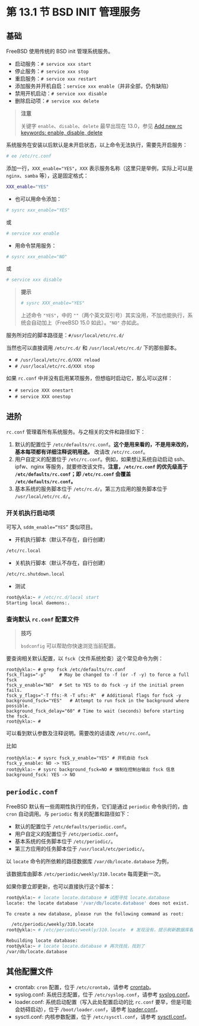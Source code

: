 # 第 13.1 节 BSD INIT 管理服务

## 基础

FreeBSD 使用传统的 BSD init 管理系统服务。

- 启动服务：`# service xxx start`
- 停止服务：`# service xxx stop`
- 重启服务：`# service xxx restart`
- 添加服务并开机自启：`service xxx enable`（并非全部，仍有缺陷）
- 禁用开机启动：`# service xxx disable`
- 删除启动项：`# service xxx delete`

>**注意**
>
>关键字 `enable`、`disable`、`delete` 最早出现在 13.0，参见 [Add new rc keywords: enable, disable, delete](https://reviews.freebsd.org/D17113)


系统服务在安装以后默认是未开启状态，以上命令无法执行，需要先开启服务：

```sh
# ee /etc/rc.conf
```

添加一行，`XXX_enable="YES"`，`XXX` 表示服务名称（这里只是举例，实际上可以是 `nginx`、`samba` 等），这是固定格式：

```sh
XXX_enable="YES"
```

- 也可以用命令添加：

```sh
# sysrc xxx_enable="YES"
```

或

```sh
# service xxx enable
```

- 用命令禁用服务：

```sh
# sysrc xxx_enable="NO"
```

或

```sh
# service xxx disable
```

>**提示**
>
>```sh
># sysrc XXX_enable="YES"
>```
>
>上述命令 `"YES"`，中的 `""`（两个英文双引号）其实没用，不加也能执行，系统会自动加上（FreeBSD 15.0 如此）。`"NO"` 亦如此。

服务所对应的脚本路径是：`#/usr/local/etc/rc.d/`

当然也可以直接调用 `/etc/rc.d/` 和 `/usr/local/etc/rc.d/` 下的那些脚本。

- `# /usr/local/etc/rc.d/XXX reload`
- `# /usr/local/etc/rc.d/XXX stop`

如果 `rc.conf` 中并没有启用某项服务，但想临时启动它，那么可以这样：

- `# service XXX onestart`
- `# service XXX onestop`


## 进阶

`rc.conf` 管理着所有系统服务。与之相关的文件和路径如下：

1. 默认的配置位于 `/etc/defaults/rc.conf`。**这个是用来看的，不是用来改的，基本每项都有详细注释说明用途。** 改请改 `/etc/rc.conf`。
2. 用户自定义的配置位于 `/etc/rc.conf`。例如，如果想让系统自动启动 ssh、ipfw、nginx 等服务，就要修改该文件。**注意，`/etc/rc.conf` 的优先级高于 `/etc/defaults/rc.conf`；即 `/etc/rc.conf` 会覆盖 `/etc/defaults/rc.conf`。**
3. 基本系统的服务脚本位于 `/etc/rc.d/`。第三方应用的服务脚本位于 `/usr/local/etc/rc.d/`。

### 开关机执行启动项

可写入 `sddm_enable=“YES”` 类似项目。

- 开机执行脚本（默认不存在，自行创建）

```sh
/etc/rc.local
```

- 关机执行脚本（默认不存在，自行创建）

```sh
/etc/rc.shutdown.local
```

- 测试

```sh
root@ykla:~ # /etc/rc.d/local start
Starting local daemons:.
```

### 查询默认 `rc.conf` 配置文件

>**技巧**
>
>`bsdconfig` 可以帮助你快速浏览当前配置。

要查询相关默认配置，以 `fsck`（文件系统检查）这个常见命令为例：

```
root@ykla:~ # grep fsck /etc/defaults/rc.conf
fsck_flags="-p"		# May be changed to -f (or -f -y) to force a full fsck
fsck_y_enable="NO"	# Set to YES to do fsck -y if the initial preen fails.
fsck_y_flags="-T ffs:-R -T ufs:-R"	# Additional flags for fsck -y
background_fsck="YES"	# Attempt to run fsck in the background where possible.
background_fsck_delay="60" # Time to wait (seconds) before starting the fsck.
root@ykla:~ # 
```

可以看到默认参数及注释说明。需要改的话请改 `/etc/rc.conf`。

比如

```
root@ykla:~ # sysrc fsck_y_enable="YES" # 开机自动 fsck
fsck_y_enable: NO -> YES
root@ykla:~ # sysrc background_fsck=NO # 强制在控制台输出 fsck 信息
background_fsck: YES -> NO
```


## `periodic.conf`

FreeBSD 默认有一些周期性执行的任务，它们是通过 `periodic` 命令执行的，由 `cron` 自动调用。与 `periodic` 有关的配置和路径如下：

- 默认的配置位于 `/etc/defaults/periodic.conf`。
- 用户自定义的配置位于 `/etc/periodic.conf`。
- 基本系统的任务脚本位于 `/etc/periodic/`。
- 第三方应用的任务脚本位于 `/usr/local/etc/periodic/`。

以 `locate` 命令的所依赖的路径数据库 `/var/db/locate.database` 为例，

该数据库由脚本 `/etc/periodic/weekly/310.locate` 每周更新一次。

如果你要立即更新，也可以直接执行这个脚本：

```sh
root@ykla:~ # locate locate.database # 试图寻找 locate.database
locate: the locate database '/var/db/locate.database' does not exist.

To create a new database, please run the following command as root:

  /etc/periodic/weekly/310.locate
root@ykla:~ # /etc/periodic/weekly/310.locate  # 发现没有，提示刷新数据库看看

Rebuilding locate database:
root@ykla:~ # locate locate.database # 再次找找，找到了
/var/db/locate.database
```


## 其他配置文件

- crontab: `cron` 配置，位于 `/etc/crontab`，请参考 [crontab](https://man.freebsd.org/cgi/man.cgi?crontab(5))。
- syslog.conf: 系统日志配置，位于 `/etc/syslog.conf`，请参考 [syslog.conf](https://man.freebsd.org/cgi/man.cgi?query=syslog.conf)。
- loader.conf: 系统启动配置（写入此处配置启动的比 `rc.conf` 要早，但是可能会妨碍启动），位于 `/boot/loader.conf`，请参考 [loader.conf](https://man.freebsd.org/cgi/man.cgi?query=loader.conf)。
- sysctl.conf: 内核参数配置，位于 `/etc/sysctl.conf`，请参考 [sysctl.conf](https://man.freebsd.org/cgi/man.cgi?query=sysctl.conf)。
